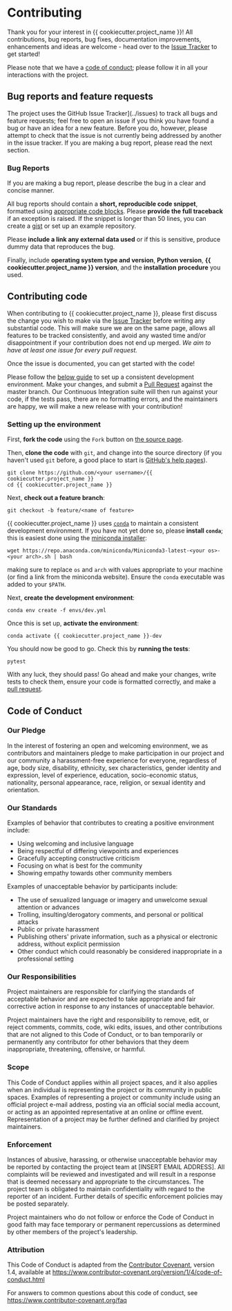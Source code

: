 # Contributing

Thank you for your interest in {{ cookiecutter.project_name }}!
All contributions, bug reports, bug fixes, documentation improvements, enhancements and ideas are welcome - head over to the [Issue Tracker](../issues) to get started!

Please note that we have a [code of conduct](#code-of-conduct); please follow it in all your interactions with the project.


## Bug reports and feature requests

The project uses the GitHub Issue Tracker](../issues) to track all bugs and feature requests; feel free to open an issue if you think you have found a bug or have an idea for a new feature.
Before you do, however, please attempt to check that the issue is not currently being addressed by another in the issue tracker.
If you are making a bug report, please read the next section.


### Bug Reports

If you are making a bug report, please describe the bug in a clear and concise manner.

All bug reports should contain a **short, reproducible code snippet**, formatted using [appropriate code blocks](https://help.github.com/en/articles/creating-and-highlighting-code-blocks).
Please **provide the full traceback** if an exception is raised.
If the snippet is longer than 50 lines, you can create a [gist](https://gist.github.com/) or set up an example repository.

Please **include a link any external data used** or if this is sensitive, produce dummy data that reproduces the bug.

Finally, include **operating system type and version**, **Python version**, **{{ cookiecutter.project_name }} version**, and the **installation procedure** you used.


## Contributing code

When contributing to {{ cookiecutter.project_name }}, please first discuss the change you wish to make via the [Issue Tracker](../issues) before writing any substantial code.
This will make sure we are on the same page, allows all features to be tracked consistently, and avoid any wasted time and/or disappointment if your contribution does not end up merged. 
*We aim to have at least one issue for every pull request.*

Once the issue is documented, you can get started with the code! 

Please follow the [below guide](#setting-up-the-environment) to set up a consistent development environment.
Make your changes, and submit a [Pull Request](../pulls) against the master branch.
Our Continuous Integration suite will then run against your code, if the tests pass, there are no formatting errors, and the maintainers are happy, we will make a new release with your contribution!


### Setting up the environment

First, **fork the code** using the `Fork` button on [the source page](..).

Then, **clone the code** with `git`, and change into the source directory (if you haven't used `git` before, a good place to start is [GitHub's help pages](https://help.github.com/en)).

```shell
git clone https://github.com/<your username>/{{ cookiecutter.project_name }}
cd {{ cookiecutter.project_name }}
```

Next, **check out a feature branch**:

```shell
git checkout -b feature/<name of feature>
```

{{ cookiecutter.project_name }} uses [`conda`](https://conda.io/) to maintain a consistent development environment.
If you have not yet done so, please **install `conda`**; this is easiest done using the [miniconda installer](https://docs.conda.io/en/latest/miniconda.html):

```shell
wget https://repo.anaconda.com/miniconda/Miniconda3-latest-<your os>-<your arch>.sh | bash
```

making sure to replace `os` and `arch` with values appropriate to your machine (or find a link from the miniconda website).
Ensure the `conda` executable was added to your `$PATH`.

Next, **create the development environment**:

```shell
conda env create -f envs/dev.yml
```

Once this is set up, **activate the environment**:

```shell
conda activate {{ cookiecutter.project_name }}-dev
```

You should now be good to go. Check this by **running the tests**:

```shell
pytest
```

With any luck, they should pass!
Go ahead and make your changes, write tests to check them, ensure your code is formatted correctly, and make a [pull request](../pulls).


## Code of Conduct

### Our Pledge

In the interest of fostering an open and welcoming environment, we as
contributors and maintainers pledge to make participation in our project and
our community a harassment-free experience for everyone, regardless of age, body
size, disability, ethnicity, sex characteristics, gender identity and expression,
level of experience, education, socio-economic status, nationality, personal
appearance, race, religion, or sexual identity and orientation.

### Our Standards

Examples of behavior that contributes to creating a positive environment
include:

* Using welcoming and inclusive language
* Being respectful of differing viewpoints and experiences
* Gracefully accepting constructive criticism
* Focusing on what is best for the community
* Showing empathy towards other community members

Examples of unacceptable behavior by participants include:

* The use of sexualized language or imagery and unwelcome sexual attention or
  advances
* Trolling, insulting/derogatory comments, and personal or political attacks
* Public or private harassment
* Publishing others' private information, such as a physical or electronic
  address, without explicit permission
* Other conduct which could reasonably be considered inappropriate in a
  professional setting

### Our Responsibilities

Project maintainers are responsible for clarifying the standards of acceptable
behavior and are expected to take appropriate and fair corrective action in
response to any instances of unacceptable behavior.

Project maintainers have the right and responsibility to remove, edit, or
reject comments, commits, code, wiki edits, issues, and other contributions
that are not aligned to this Code of Conduct, or to ban temporarily or
permanently any contributor for other behaviors that they deem inappropriate,
threatening, offensive, or harmful.

### Scope

This Code of Conduct applies within all project spaces, and it also applies when
an individual is representing the project or its community in public spaces.
Examples of representing a project or community include using an official
project e-mail address, posting via an official social media account, or acting
as an appointed representative at an online or offline event. Representation of
a project may be further defined and clarified by project maintainers.

### Enforcement

Instances of abusive, harassing, or otherwise unacceptable behavior may be
reported by contacting the project team at [INSERT EMAIL ADDRESS]. All
complaints will be reviewed and investigated and will result in a response that
is deemed necessary and appropriate to the circumstances. The project team is
obligated to maintain confidentiality with regard to the reporter of an incident.
Further details of specific enforcement policies may be posted separately.

Project maintainers who do not follow or enforce the Code of Conduct in good
faith may face temporary or permanent repercussions as determined by other
members of the project's leadership.

### Attribution

This Code of Conduct is adapted from the [Contributor Covenant][homepage], version 1.4,
available at https://www.contributor-covenant.org/version/1/4/code-of-conduct.html

[homepage]: https://www.contributor-covenant.org

For answers to common questions about this code of conduct, see
https://www.contributor-covenant.org/faq
